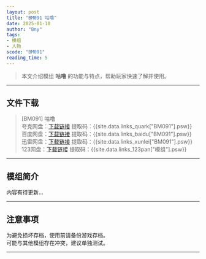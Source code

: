 ```yaml
---
layout: post
title: "BM091 咕噜"
date: 2025-01-10
author: "Bny"
tags: 
- 模组
- 人物
scode: "BM091"
reading_time: 5
---
```


> 本文介绍模组 **咕噜** 的功能与特点，帮助玩家快速了解并使用。

---

## 文件下载

> [BM091] 咕噜  
夸克网盘：[下载链接]({{site.data.links_quark["BM091"].url}}) 提取码：{{site.data.links_quark["BM091"].psw}}  
百度网盘：[下载链接]({{site.data.links_baidu["BM091"].url}}) 提取码：{{site.data.links_baidu["BM091"].psw}}  
迅雷网盘：[下载链接]({{site.data.links_xunlei["BM091"].url}}) 提取码：{{site.data.links_xunlei["BM091"].psw}}  
123网盘：[下载链接]({{site.data.links_123pan["模组"].url}}) 提取码：{{site.data.links_123pan["模组"].psw}}  

---

## 模组简介

>  
内容有待更新...  

---

## 注意事项

>  
为避免损坏存档，使用前请备份游戏存档。  
可能与其他模组存在冲突，建议单独测试。  

---

